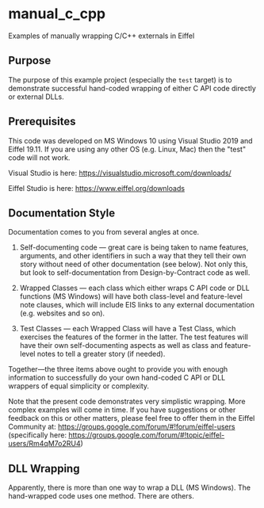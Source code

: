 # manual_c_cpp
Examples of manually wrapping C/C++ externals in Eiffel

## Purpose
The purpose of this example project (especially the `test` target) is to demonstrate successful hand-coded wrapping of either C API code directly or external DLLs.

## Prerequisites
This code was developed on MS Windows 10 using Visual Studio 2019 and Eiffel 19.11. If you are using any other OS (e.g. Linux, Mac) then the "test" code will not work.

Visual Studio is here: https://visualstudio.microsoft.com/downloads/

Eiffel Studio is here: https://www.eiffel.org/downloads

## Documentation Style
Documentation comes to you from several angles at once.

1. Self-documenting code — great care is being taken to name features, arguments, and other identifiers in such a way that they tell their own story without need of other documentation (see below). Not only this, but look to self-documentation from Design-by-Contract code as well.

2. Wrapped Classes — each class which either wraps C API code or DLL functions (MS Windows) will have both class-level and feature-level note clauses, which will include EIS links to any external documentation (e.g. websites and so on).

3. Test Classes — each Wrapped Class will have a Test Class, which exercises the features of the former in the latter. The test features will have their own self-documenting aspects as well as class and feature-level notes to tell a greater story (if needed).

Together—the three items above ought to provide you with enough information to successfully do your own hand-coded C API or DLL wrappers of equal simplicity or complexity.

Note that the present code demonstrates very simplistic wrapping. More complex examples will come in time. If you have suggestions or other feedback on this or other matters, please feel free to offer them in the Eiffel Community at: https://groups.google.com/forum/#!forum/eiffel-users (specifically here: https://groups.google.com/forum/#!topic/eiffel-users/Rm4qM7o2RU4)

## DLL Wrapping
Apparently, there is more than one way to wrap a DLL (MS Windows). The hand-wrapped code uses one method. There are others.
